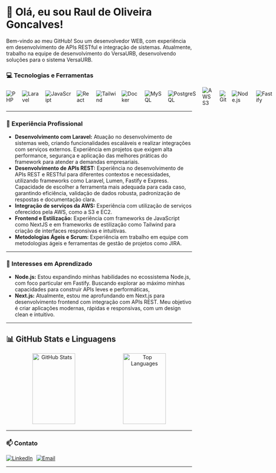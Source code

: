 # 👋 Olá, eu sou Raul de Oliveira Goncalves!

Bem-vindo ao meu GitHub! Sou um desenvolvedor WEB, com experiência em desenvolvimento de APIs RESTful e integração de sistemas. Atualmente, trabalho na equipe de desenvolvimento do  VersaURB, desenvolvendo soluções para o sistema VersaURB.

### 💻 Tecnologias e Ferramentas
<div style="display: flex; gap: 15px; align-items: center;">
  <img src="https://img.shields.io/badge/PHP-777BB4?style=for-the-badge&logo=php&logoColor=white" alt="PHP">
  <img src="https://img.shields.io/badge/Laravel-FF2D20?style=for-the-badge&logo=laravel&logoColor=white" alt="Laravel">
  <img src="https://img.shields.io/badge/JavaScript-F7DF1E?style=for-the-badge&logo=javascript&logoColor=black" alt="JavaScript">
  <img src="https://img.shields.io/badge/React-61DAFB?style=for-the-badge&logo=react&logoColor=black" alt="React">
  <img src="https://img.shields.io/badge/Tailwind_CSS-38B2AC?style=for-the-badge&logo=tailwind-css&logoColor=white" alt="Tailwind">
  <img src="https://img.shields.io/badge/Docker-2496ED?style=for-the-badge&logo=docker&logoColor=white" alt="Docker">
  <img src="https://img.shields.io/badge/MySQL-4479A1?style=for-the-badge&logo=mysql&logoColor=white" alt="MySQL">
  <img src="https://img.shields.io/badge/PostgreSQL-336791?style=for-the-badge&logo=postgresql&logoColor=white" alt="PostgreSQL">
  <img src="https://img.shields.io/badge/AWS-232F3E?style=for-the-badge&logo=amazon-aws&logoColor=white" alt="AWS S3">
  <img src="https://img.shields.io/badge/Git-F05032?style=for-the-badge&logo=git&logoColor=white" alt="Git">
  <img src="https://img.shields.io/badge/Node.js-339933?style=for-the-badge&logo=node.js&logoColor=white" alt="Node.js">
  <img src="https://img.shields.io/badge/Fastify-000000?style=for-the-badge&logo=fastify&logoColor=white" alt="Fastify">
  <img src="https://img.shields.io/badge/Swagger-85EA2D?style=for-the-badge&logo=swagger&logoColor=black" alt="Swagger">
  <img src="https://img.shields.io/badge/Redis-DC382D?style=for-the-badge&logo=redis&logoColor=white" alt="Redis">
</div>

---

### 💼 Experiência Profissional

- **Desenvolvimento com Laravel:** Atuação no desenvolvimento de sistemas web, criando funcionalidades escaláveis e realizar integrações com serviços externos. Experiência em projetos que exigem alta performance, segurança e aplicação das melhores práticas do framework para atender a demandas empresariais.
- **Desenvolvimento de APIs REST:** Experiência no desenvolvimento de APIs REST e RESTful para diferentes contextos e necessidades, utilizando frameworks como Laravel, Lumen, Fastify e Express. Capacidade de escolher a ferramenta mais adequada para cada caso, garantindo eficiência, validação de dados robusta, padronização de respostas e documentação clara.
- **Integração de serviços da AWS:** Experiência com utilização de serviços oferecidos pela AWS, como a S3 e EC2.
- **Frontend e Estilização:** Experiência com frameworks de JavaScript como NextJS e em frameworks de estilização como Tailwind para criação de interfaces responsivas e intuitivas.
- **Metodologias Ágeis e Scrum:** Experiência em trabalho em equipe com metodologias ágeis e ferramentas de gestão de projetos como JIRA.

---

### 🌱 Interesses em Aprendizado

- **Node.js:** Estou expandindo minhas habilidades no ecossistema Node.js, com foco particular em Fastify. Buscando explorar ao máximo minhas capacidades para construir APIs leves e performáticas,
- **Next.js:** Atualmente, estou me aprofundando em Next.js para desenvolvimento frontend com integração com APIs REST. Meu objetivo é criar aplicações modernas, rápidas e responsivas, com um design clean e intuitivo.
---

## 📊 GitHub Stats e Linguagens

<div align="center">
  <img src="https://github-readme-stats.vercel.app/api?username=raulntjj&show_icons=true&theme=radical" alt="GitHub Stats" style="width: 48%; height: 12rem">
  <img src="https://github-readme-stats.vercel.app/api/top-langs/?username=raulntjj&layout=compact&theme=radical" alt="Top Languages" style="width: 48%; height: 12rem">
</div>

---

### 📫 Contato

<div style="display: flex; gap: 10px;">
  <a href="https://www.linkedin.com/in/raulntjj" target="_blank"><img src="https://img.shields.io/badge/LinkedIn-0077B5?style=for-the-badge&logo=linkedin&logoColor=white" alt="LinkedIn"></a>
  <a href="mailto:raulntjj@dominio.com"><img src="https://img.shields.io/badge/Email-D14836?style=for-the-badge&logo=gmail&logoColor=white" alt="Email"></a>
</div>

---
